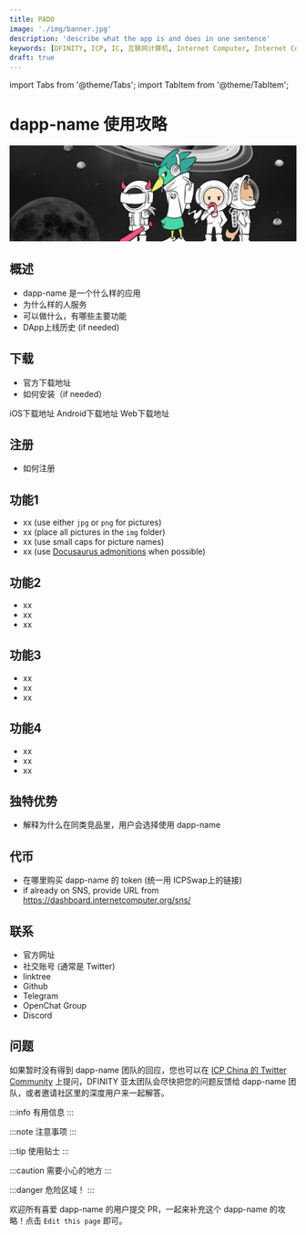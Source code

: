```yaml
---
title: PADO
image: './img/banner.jpg'
description: 'describe what the app is and does in one sentence'
keywords: [DFINITY, ICP, IC, 互联网计算机, Internet Computer, Internet Computer Protocol, Web3, Crypto, Blockchain, 区块链, 加密货币, DApp, 去中心化, 去中心化应用, developer, startup, dapp-name]
draft: true
---
```


import Tabs from '@theme/Tabs';
import TabItem from '@theme/TabItem';

# dapp-name 使用攻略

![AstroX](./img/banner.jpg)

## 概述

- dapp-name 是一个什么样的应用
- 为什么样的人服务
- 可以做什么，有哪些主要功能
- DApp上线历史 (if needed)

## 下载

- 官方下载地址
- 如何安装（if needed）

<Tabs>
  <TabItem value="iOS" label="iOS" default>
    iOS下载地址
  </TabItem>
  <TabItem value="Android" label="Android">
    Android下载地址
  </TabItem>
  <TabItem value="Web" label="Web">
    Web下载地址
  </TabItem>
</Tabs>

## 注册

- 如何注册

## 功能1

- xx (use either `jpg` or `png` for pictures)
- xx (place all pictures in the `img` folder)
- xx (use small caps for picture names)
- xx (use [Docusaurus admonitions](https://docusaurus.io/docs/markdown-features/admonitions) when possible)

## 功能2

- xx
- xx
- xx

## 功能3

- xx
- xx
- xx

## 功能4

- xx
- xx
- xx

## 独特优势

- 解释为什么在同类竞品里，用户会选择使用 dapp-name

## 代币

- 在哪里购买 dapp-name 的 token (统一用 ICPSwap上的链接)
- if already on SNS, provide URL from https://dashboard.internetcomputer.org/sns/ 

## 联系

- 官方网址
- 社交账号 (通常是 Twitter)
- linktree
- Github
- Telegram
- OpenChat Group
- Discord

## 问题

如果暂时没有得到 dapp-name 团队的回应，您也可以在 [ICP China 的 Twitter Community](https://twitter.com/i/communities/1679302895571988481) 上提问，DFINITY 亚太团队会尽快把您的问题反馈给 dapp-name 团队，或者邀请社区里的深度用户来一起解答。

:::info
有用信息
:::

:::note
注意事项
:::

:::tip
使用贴士
:::

:::caution
需要小心的地方
:::

:::danger
危险区域！
:::

欢迎所有喜爱 dapp-name 的用户提交 PR，一起来补充这个 dapp-name 的攻略！点击 `Edit this page` 即可。